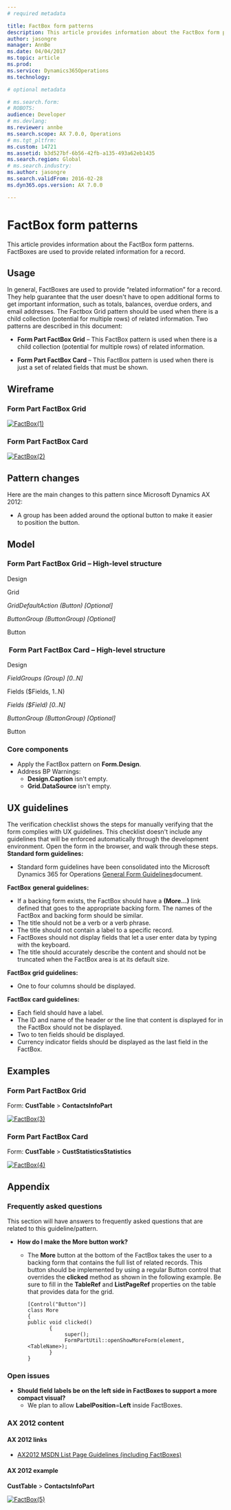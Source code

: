 ```yaml
---
# required metadata

title: FactBox form patterns
description: This article provides information about the FactBox form patterns. FactBoxes are used to provide related information for a record.
author: jasongre
manager: AnnBe
ms.date: 04/04/2017
ms.topic: article
ms.prod: 
ms.service: Dynamics365Operations
ms.technology: 

# optional metadata

# ms.search.form: 
# ROBOTS: 
audience: Developer 
# ms.devlang: 
ms.reviewer: annbe
ms.search.scope: AX 7.0.0, Operations
# ms.tgt_pltfrm: 
ms.custom: 14721
ms.assetid: b3d527bf-6b56-42fb-a135-493a62eb1435
ms.search.region: Global
# ms.search.industry: 
ms.author: jasongre
ms.search.validFrom: 2016-02-28
ms.dyn365.ops.version: AX 7.0.0

---
```


# FactBox form patterns

This article provides information about the FactBox form patterns. FactBoxes are used to provide related information for a record.

Usage
-----

In general, FactBoxes are used to provide “related information” for a record. They help guarantee that the user doesn't have to open additional forms to get important information, such as totals, balances, overdue orders, and email addresses. The Factbox Grid pattern should be used when there is a child collection (potential for multiple rows) of related information. Two patterns are described in this document:

-   **Form Part FactBox Grid** – This FactBox pattern is used when there is a child collection (potential for multiple rows) of related information.

<!-- -->

-   **Form Part FactBox Card** – This FactBox pattern is used when there is just a set of related fields that must be shown.

## Wireframe
### Form Part FactBox Grid

[![FactBox(1)](./media/factbox1.png)](./media/factbox1.png)

### Form Part FactBox Card

[![FactBox(2)](./media/factbox2.png)](./media/factbox2.png)

## Pattern changes
Here are the main changes to this pattern since Microsoft Dynamics AX 2012:

-   A group has been added around the optional button to make it easier to position the button.

## Model
### Form Part FactBox Grid – High-level structure

Design

Grid

*GridDefaultAction (Button) \[Optional\]*

*ButtonGroup (ButtonGroup) \[Optional\]*

Button

###  Form Part FactBox Card – High-level structure

Design

*FieldGroups (Group) \[0..N\]*

Fields ($Fields, 1..N)

*Fields ($Field) \[0..N\]*

*ButtonGroup (ButtonGroup) \[Optional\]*

Button

### Core components

-   Apply the FactBox pattern on **Form.Design**.
-   Address BP Warnings:
    -   **Design.Caption** isn't empty.
    -   **Grid.DataSource** isn't empty.

## UX guidelines
The verification checklist shows the steps for manually verifying that the form complies with UX guidelines. This checklist doesn't include any guidelines that will be enforced automatically through the development environment. Open the form in the browser, and walk through these steps. **Standard form guidelines:**

-   Standard form guidelines have been consolidated into the Microsoft Dynamics 365 for Operations [General Form Guidelines](general-form-guidelines.md)document.

**FactBox** **general guidelines:**

-   If a backing form exists, the FactBox should have a **(More…)** link defined that goes to the appropriate backing form. The names of the FactBox and backing form should be similar.
-   The title should not be a verb or a verb phrase.
-   The title should not contain a label to a specific record.
-   FactBoxes should not display fields that let a user enter data by typing with the keyboard.
-   The title should accurately describe the content and should not be truncated when the FactBox area is at its default size.

**FactBox grid guidelines:**

-   One to four columns should be displayed.

**FactBox card guidelines:**

-   Each field should have a label.
-   The ID and name of the header or the line that content is displayed for in the FactBox should not be displayed.
-   Two to ten fields should be displayed.
-   Currency indicator fields should be displayed as the last field in the FactBox.

## Examples
### Form Part FactBox Grid

Form: **CustTable** &gt; **ContactsInfoPart** 

[![FactBox(3)](./media/factbox3.png)](./media/factbox3.png)

### Form Part FactBox Card

Form: **CustTable** &gt; **CustStatisticsStatistics** 

[![FactBox(4)](./media/factbox4.png)](./media/factbox4.png)

## Appendix
### Frequently asked questions

This section will have answers to frequently asked questions that are related to this guideline/pattern.

-   **How do I make the More button work?**
    -   The **More** button at the bottom of the FactBox takes the user to a backing form that contains the full list of related records. This button should be implemented by using a regular Button control that overrides the **clicked** method as shown in the following example. Be sure to fill in the **TableRef** and **ListPageRef** properties on the table that provides data for the grid.

            [Control("Button")]
            class More
            {
            public void clicked()
                   {    
                        super();  
                        FormPartUtil::openShowMoreForm(element, <TableName>);     
                   }
            }

### Open issues

-   **Should field labels be on the left side in FactBoxes to support a more compact visual?**
    -   We plan to allow **LabelPosition**=**Left** inside FactBoxes.

### AX 2012 content

#### AX 2012 links

-   [AX2012 MSDN List Page Guidelines (including FactBoxes)](http://msdn.microsoft.com/EN-US/library/gg853328.aspx)

#### AX 2012 example

**CustTable** &gt; **ContactsInfoPart** 

[![FactBox(5)](./media/factbox5.png)](./media/factbox5.png)

